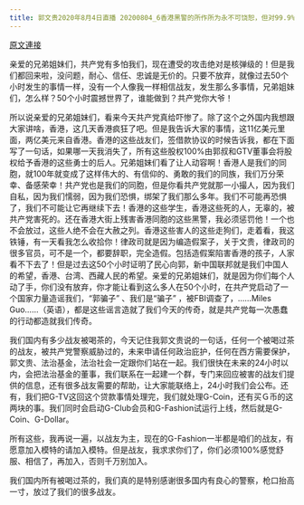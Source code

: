 ```yaml
---
title: 郭文贵2020年8月4日直播 20200804_6香港黑警的所作所为永不可饶恕，但对99.9%的党员大赦，因为爆料革命的绝对中坚力量还是在中共和国内战友
---
```


[原文連接](https://gnews.org/ThreadView/53481986)

亲爱的兄弟姐妹们，共产党有多怕我们，现在遭受的攻击绝对是核弹级的！但是我们都回来啦，没问题，耐心、信任、忠诚是无价的。只要不放弃，就像过去50个小时发生的事情一样，没有一个人像我一样相信战友，发生那么多事情，兄弟姐妹们，怎么样？50个小时震撼世界了，谁能做到？共产党你大爷！


所以说亲爱的兄弟姐妹们，看来今天共产党真给吓惨了。除了这个之外国内我想跟大家讲啥，香港，这几天香港疯狂了吧。但是我告诉大家的事情，这11亿美元里面，两亿美元来自香港。香港的这些战友们，签借款协议的时候告诉我，都在下面写了一句话，如果哪一天我消失了，所有这些股权100%由郭叔和GTV董事会将股权给予香港的这些勇士的后人。兄弟姐妹们看了让人动容啊！香港人是我们的同胞，就100年就变成了这样伟大的、有信仰的、勇敢的我们的同族，我们万分荣幸、备感荣幸！共产党也是我们的同胞，但是你看共产党就那一小撮人，因为我们自私，因为我们懦弱，因为我们恐惧，绑架了我们那么多年。我们不可能再恐惧了，我们不可能让它再继续下去！香港的这些学生，香港这些死的人，无辜的，被共产党害死的。还在香港大街上残害香港同胞的这些黑警，我必须惩罚他！一个也不会放过，这些人绝不会在大赦之列。香港这些害人的这些走狗们，走着看，我这铁锤，有一天看我怎么收拾你！律政司就是因为编造假案子，关于文贵，律政司的很多官员，可不是一个，都要辞职，完全造假。包括造假案陷害香港的孩子，人家看不下去了！但是过去这50个小时证明了民心向郭，新中国联邦就是我们中国人的希望，香港、台湾、西藏人民的希望。亲爱的兄弟姐妹们，就是因为你们每个人动了手，你们没有放弃，你才能让看到这么多人在50个小时，在共产党启动了一个国家力量造谣我们，“郭骗子” 、我们是“骗子” ，被FBI调查了，……Miles Guo……（英语），都是这些谣言造就了我们今天的传奇，就是共产党每一次愚蠢的行动都造就我们传奇。


我们国内有多少战友被喝茶的，今天记住我郭文贵说的一句话，任何一个被喝过茶的战友，被共产党警察威胁过的，未来申请任何政治庇护，任何在西方需要保护，郭文贵、法治基金，法治社会一定跟你们站在一起。我们很快在未来的24小时以内，会把法治基金的董事，我们联系在一起建一个群，专门来回应被害的战友们提供的信息，还有很多战友需要的帮助，让大家能联络上，24小时我们会公布。还有，我们把G-TV这回这个贷款事情处理完，我们就处理G-Coin，还有买Ｇ币的这两块的事。我们同时会启动G-Club会员和G-Fashion试运行上线，然后就是G-Coin、G-Dollar。


所有这些，我再说一遍，以战友为主，现在的G-Fashion一半都是咱们的战友，有愿意加入模特的请加入模特。但是战友，我求求你们了，你们必须100%感觉舒服、相信了，再加入，否则千万别加入。


我们国内所有被喝过茶的，我们真的是特别感谢很多国内有良心的警察，枪口抬高一寸，放过了我们的很多战友。
